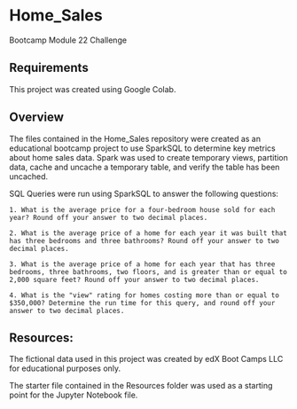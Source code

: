 # Home_Sales
Bootcamp Module 22 Challenge

## Requirements
This project was created using Google Colab.

## Overview

The files contained in the Home_Sales repository were created as an educational bootcamp project to use SparkSQL to determine key metrics about home sales data. Spark was used to create temporary views, partition data, cache and uncache a temporary table, and verify the table has been uncached.

SQL Queries were run using SparkSQL to answer the following questions:

    1. What is the average price for a four-bedroom house sold for each year? Round off your answer to two decimal places.

    2. What is the average price of a home for each year it was built that has three bedrooms and three bathrooms? Round off your answer to two decimal places.

    3. What is the average price of a home for each year that has three bedrooms, three bathrooms, two floors, and is greater than or equal to 2,000 square feet? Round off your answer to two decimal places.

    4. What is the "view" rating for homes costing more than or equal to $350,000? Determine the run time for this query, and round off your answer to two decimal places.

## Resources:

The fictional data used in this project was created by edX Boot Camps LLC for educational purposes only.

The starter file contained in the Resources folder was used as a starting point for the Jupyter Notebook file.